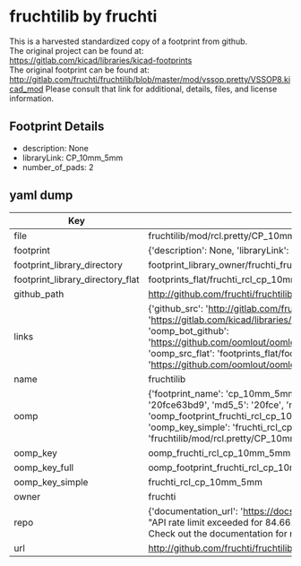 # fruchtilib by fruchti  
This is a harvested standardized copy of a footprint from github.  
The original project can be found at:  
https://gitlab.com/kicad/libraries/kicad-footprints  
The original footprint can be found at:
http://gitlab.com/fruchti/fruchtilib/blob/master/mod/vssop.pretty/VSSOP8.kicad_mod
Please consult that link for additional, details, files, and license information.  
## Footprint Details
* description: None  
* libraryLink: CP_10mm_5mm  
* number_of_pads: 2  
## yaml dump  
| Key | Value |  
| --- | --- |  
| file | fruchtilib/mod/rcl.pretty/CP_10mm_5mm.kicad_mod |  
| footprint | {'description': None, 'libraryLink': 'CP_10mm_5mm', 'number_of_pads': 2} |  
| footprint_library_directory | footprint_library_owner/fruchti_fruchtilib |  
| footprint_library_directory_flat | footprints_flat/fruchti_rcl_cp_10mm_5mm/working |  
| github_path | http://github.com/fruchti/fruchtilib/blob/master/mod/rcl.pretty/CP_10mm_5mm.kicad_mod |  
| links | {'github_src': 'http://gitlab.com/fruchti/fruchtilib/blob/master/mod/vssop.pretty/VSSOP8.kicad_mod', 'github_src_repo': 'https://gitlab.com/kicad/libraries/kicad-footprints', 'oomp_bot': 'footprints/fruchti_rcl_cp_10mm_5mm/working', 'oomp_bot_github': 'https://github.com/oomlout/oomlout_oomp_footprint_bot/tree/main/footprints/fruchti_rcl_cp_10mm_5mm/working', 'oomp_src_flat': 'footprints_flat/footprints_flat/fruchti_rcl_cp_10mm_5mm/working', 'oomp_src_flat_github': 'https://github.com/oomlout/oomlout_oomp_footprint_src/tree/main/footprints_flat/fruchti_rcl_cp_10mm_5mm/working'} |  
| name | fruchtilib |  
| oomp | {'footprint_name': 'cp_10mm_5mm', 'library_name': 'rcl', 'md5': '20fce63bd9f2d968febd66f997cb4e65', 'md5_10': '20fce63bd9', 'md5_5': '20fce', 'md5_6': '20fce6', 'oomp_key': 'oomp_fruchti_rcl_cp_10mm_5mm', 'oomp_key_extra': 'oomp_footprint_fruchti_rcl_cp_10mm_5mm', 'oomp_key_full': 'oomp_footprint_fruchti_rcl_cp_10mm_5mm_20fce6', 'oomp_key_simple': 'fruchti_rcl_cp_10mm_5mm', 'original_filename': 'fruchtilib/mod/rcl.pretty/CP_10mm_5mm.kicad_mod', 'owner_name': 'fruchti'} |  
| oomp_key | oomp_fruchti_rcl_cp_10mm_5mm |  
| oomp_key_full | oomp_footprint_fruchti_rcl_cp_10mm_5mm |  
| oomp_key_simple | fruchti_rcl_cp_10mm_5mm |  
| owner | fruchti |  
| repo | {'documentation_url': 'https://docs.github.com/rest/overview/resources-in-the-rest-api#rate-limiting', 'message': "API rate limit exceeded for 84.66.173.59. (But here's the good news: Authenticated requests get a higher rate limit. Check out the documentation for more details.)"} |  
| url | http://github.com/fruchti/fruchtilib |  


